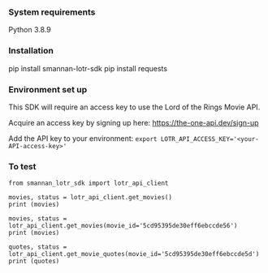 ### System requirements

Python 3.8.9


### Installation

pip install smannan-lotr-sdk
pip install requests


### Environment set up

This SDK will require an access key to use the Lord of the Rings Movie API.

Acquire an access key by signing up here: https://the-one-api.dev/sign-up

Add the API key to your environment: `export LOTR_API_ACCESS_KEY='<your-API-access-key>'`


### To test

```
from smannan_lotr_sdk import lotr_api_client

movies, status = lotr_api_client.get_movies()
print (movies)

movies, status = lotr_api_client.get_movies(movie_id='5cd95395de30eff6ebccde56')
print (movies)

quotes, status = lotr_api_client.get_movie_quotes(movie_id='5cd95395de30eff6ebccde5d')
print (quotes)
```